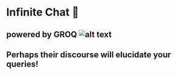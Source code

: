 # Infinite Chat 💬 
## powered by GROQ ![alt text](https://search.brave.com/images?q=Groq&context=W3sic3JjIjoiaHR0cHM6Ly91cGxvYWQud2lraW1lZGlhLm9yZy93aWtpcGVkaWEvY29tbW9ucy90aHVtYi9jL2NjL0dyb3FfbG9nby5zdmcvNTEycHgtR3JvcV9sb2dvLnN2Zy5wbmciLCJ0ZXh0IjoiR3JvcV9sb2dvLnN2ZyIsInBhZ2VfdXJsIjoiaHR0cHM6Ly9lbi53aWtpcGVkaWEub3JnL3dpa2kvR3JvcSJ9XQ%3D%3D&sig=a27afdebf6b918c63bb434d5a322b7dcd9f58619aa13a2b4d67482f951241d7f&nonce=b0062fb75debaa408ea2724ae3f2134f&source=infoboxImg) 

## Perhaps their discourse will elucidate your queries!
